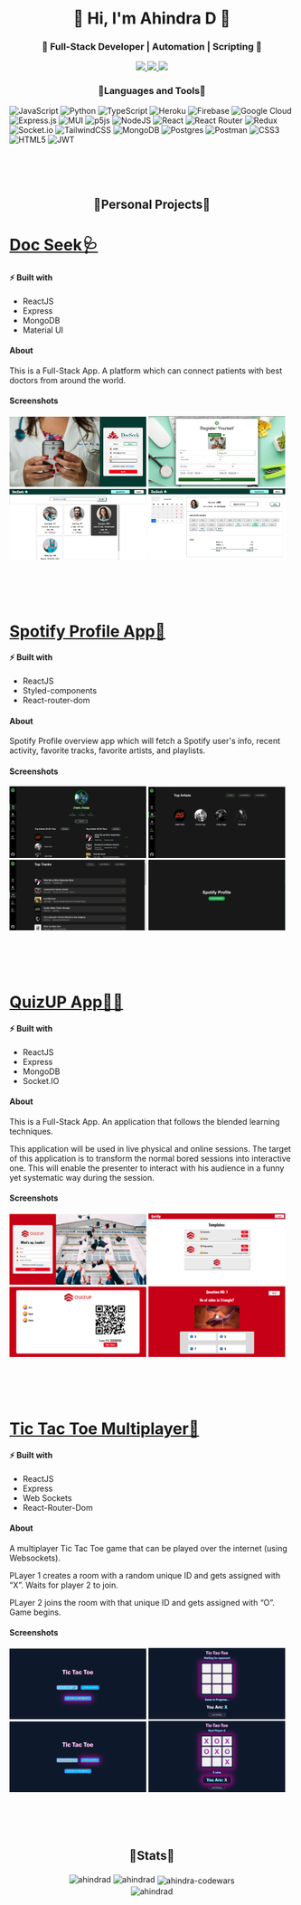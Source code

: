 <h1 align="center">🔰 Hi, I'm Ahindra D 🔰</h1>
<h3 align="center">💠 Full-Stack Developer | Automation | Scripting 💠</h3>


<div align="center">
<a href="mailto:official.ahindra@gmail.com">
  <img src="https://img.shields.io/badge/Gmail-D14836?style=for-the-badge&logo=gmail&logoColor=white">
</a> 
<a href="https://linkedin.com/in/ahindrad">
  <img src="https://img.shields.io/badge/Linkedin-0A66C2?style=for-the-badge&logo=linkedin&logoColor=white">
</a> 

<a href="https://www.codewars.com/users/AhindraD">
  <img src="https://img.shields.io/badge/Codewars-red?style=for-the-badge&logo=codewarsr&logoColor=white">
</a> 
</div>

<h3 align="center">🌟Languages and Tools🌟</h3>

![JavaScript](https://img.shields.io/badge/javascript-%23323330.svg?style=for-the-badge&logo=javascript&logoColor=%23F7DF1E) ![Python](https://img.shields.io/badge/python-3670A0?style=for-the-badge&logo=python&logoColor=ffdd54) ![TypeScript](https://img.shields.io/badge/typescript-%23007ACC.svg?style=for-the-badge&logo=typescript&logoColor=white) ![Heroku](https://img.shields.io/badge/heroku-%23430098.svg?style=for-the-badge&logo=heroku&logoColor=white) ![Firebase](https://img.shields.io/badge/firebase-%23039BE5.svg?style=for-the-badge&logo=firebase) ![Google Cloud](https://img.shields.io/badge/Google%20Cloud-%234285F4.svg?style=for-the-badge&logo=google-cloud&logoColor=white) ![Express.js](https://img.shields.io/badge/express.js-%23404d59.svg?style=for-the-badge&logo=express&logoColor=%2361DAFB) ![MUI](https://img.shields.io/badge/MUI-%230081CB.svg?style=for-the-badge&logo=material-ui&logoColor=white) ![p5js](https://img.shields.io/badge/p5.js-ED225D?style=for-the-badge&logo=p5.js&logoColor=FFFFFF) ![NodeJS](https://img.shields.io/badge/node.js-6DA55F?style=for-the-badge&logo=node.js&logoColor=white) ![React](https://img.shields.io/badge/react-%2320232a.svg?style=for-the-badge&logo=react&logoColor=%2361DAFB) ![React Router](https://img.shields.io/badge/React_Router-CA4245?style=for-the-badge&logo=react-router&logoColor=white) ![Redux](https://img.shields.io/badge/redux-%23593d88.svg?style=for-the-badge&logo=redux&logoColor=white) ![Socket.io](https://img.shields.io/badge/Socket.io-black?style=for-the-badge&logo=socket.io&badgeColor=010101) ![TailwindCSS](https://img.shields.io/badge/tailwindcss-%2338B2AC.svg?style=for-the-badge&logo=tailwind-css&logoColor=white) ![MongoDB](https://img.shields.io/badge/MongoDB-%234ea94b.svg?style=for-the-badge&logo=mongodb&logoColor=white) ![Postgres](https://img.shields.io/badge/postgres-%23316192.svg?style=for-the-badge&logo=postgresql&logoColor=white) ![Postman](https://img.shields.io/badge/Postman-FF6C37?style=for-the-badge&logo=postman&logoColor=white) ![CSS3](https://img.shields.io/badge/css3-%231572B6.svg?style=for-the-badge&logo=css3&logoColor=white) ![HTML5](https://img.shields.io/badge/html5-%23E34F26.svg?style=for-the-badge&logo=html5&logoColor=white) ![JWT](https://img.shields.io/badge/JWT-black?style=for-the-badge&logo=JSON%20web%20tokens) 


<br/>
<br/>
<br/>










## <p align=center >🌟Personal Projects🌟</p>

# <a href="https://docseek.netlify.app/">Doc Seek🩺</a>
#### ⚡️ Built with
- ReactJS
- Express
- MongoDB
- Material UI

#### About
This is a Full-Stack App.
A platform which can connect patients with best doctors from around the world.


#### Screenshots
<div style="dispaly: flex: justify-content: center">
<img src = "https://github.com/AhindraD/DocSeek---Frontend/blob/master/images/rsz_1signup-login.png?raw=true" alt = "login Page" width="48%"/> 
  <img src = "https://github.com/AhindraD/DocSeek---Frontend/blob/master/images/rsz_11doctor-onboard.png?raw=true" alt = "Onboard Doctor" width="48%"/> 
 <img src = "https://github.com/AhindraD/DocSeek---Frontend/blob/master/images/rsz_1patient-home.png?raw=true" alt = "Dashbord" width="48%"/>
 <img src = "https://github.com/AhindraD/DocSeek---Frontend/blob/master/images/rsz_1patient-book-appointment.png?raw=true" alt="Booking Appointment" width="48%"/>
 </div>
 <br/>
 <br/>
 <br/>
 <br/>
 
 # <a href="https://spotify-profile-app.netlify.app/">Spotify Profile App🎼</a>
#### ⚡️ Built with
- ReactJS
- Styled-components
- React-router-dom
#### About
Spotify Profile overview app which will fetch a Spotify user's info, recent activity, favorite tracks, favorite artists, and playlists.


#### Screenshots
<div style="dispaly: flex: justify-content: center">
<img src = "https://github.com/AhindraD/Spotify-App/blob/master/screenshots/snap1.PNG?raw=true" alt = "Home Page" width="48%"/> 
  <img src = "https://github.com/AhindraD/Spotify-App/blob/master/screenshots/snap2.PNG?raw=true" alt = "Top Artists" width="48%"/> 
 <img src = "https://github.com/AhindraD/Spotify-App/blob/master/screenshots/snap3.PNG?raw=true" alt = "Top Songs" width="48%"/>
 <img src = "https://github.com/AhindraD/Spotify-App/blob/master/screenshots/spotify-login.PNG?raw=true" alt="Login" width="48%"/>
 </div>
 <br/>
 <br/>
 <br/>
 <br/>
 

 # <a href="https://quizup-edu.netlify.app/">QuizUP App✍🏻</a>
#### ⚡️ Built with
- ReactJS
- Express
- MongoDB
- Socket.IO
#### About
This is a Full-Stack App.
An application that follows the blended learning techniques. 

This application will be used in live physical and online sessions. 
The target of this application is to transform the normal bored sessions into interactive one. 
This will enable the presenter to interact with his audience in a funny yet systematic way during the session. 


#### Screenshots
<div style="dispaly: flex: justify-content: center">
<img src = "https://github.com/AhindraD/QuizUP---FrontEnd/blob/master/images/SIGNUP.PNG?raw=true" alt = "signUP Page" width="48%"/> 
  <img src = "https://github.com/AhindraD/QuizUP---FrontEnd/blob/master/images/Home-subs.PNG?raw=true" alt = "Home" width="48%"/> 
 <img src = "https://github.com/AhindraD/QuizUP---FrontEnd/blob/master/images/start-2.PNG?raw=true" alt = "Start Screen" width="48%"/>
 <img src = "https://github.com/AhindraD/QuizUP---FrontEnd/blob/master/images/ques-1.PNG?raw=true" width="48%"/>
 </div>
 <br/>
 <br/>
 <br/>
 <br/>



 # <a href="https://tic-tac-toe-multiplay.netlify.app/">Tic Tac Toe Multiplayer🍭</a>
#### ⚡️ Built with
- ReactJS
- Express
- Web Sockets
- React-Router-Dom
#### About
A multiplayer Tic Tac Toe game that can be played over the internet (using  Websockets).

PLayer 1 creates a room with a random unique ID and gets assigned with “X”. Waits for player 2 to join.

PLayer 2 joins the room with that unique ID and gets assigned with “O”. Game begins.


#### Screenshots
<div style="dispaly: flex: justify-content: center">
<img src = "https://github.com/AhindraD/Tic-Tac-Toe-Frontend/blob/master/snaps/room-1.png?raw=true" alt = "create room" width="48%"/> 
 <img src = "https://github.com/AhindraD/Tic-Tac-Toe-Frontend/blob/master/snaps/player-x.PNG?raw=true" alt = "player x waits" width="48%"/>
  <img src = "https://github.com/AhindraD/Tic-Tac-Toe-Frontend/blob/master/snaps/room-2.png?raw=true" alt = "join room" width="48%"/> 
 <img src = "https://github.com/AhindraD/Tic-Tac-Toe-Frontend/blob/master/snaps/game.png?raw=true" width="48%"/>
 </div>
 <br/>
 <br/>
 <br/>
 <br/>






## <p align=center >🔰Stats🔰</p>
<div align="center">
<img src="https://github-readme-stats.vercel.app/api?username=ahindrad&theme=nightowl&hide_border=false&include_all_commits=false&count_private=true" alt="ahindrad" width="48%"/>
<img src="https://github-readme-streak-stats.herokuapp.com/?user=ahindrad&theme=nightowl&hide_border=false" alt="ahindrad" width="48%"/>
  <img align="center" src="https://www.codewars.com/users/AhindraD/badges/large" alt="ahindra-codewars" />
 <div align="center"> 
<img align="center" src="https://github-readme-stats.vercel.app/api/top-langs/?username=ahindrad&theme=nightowl&hide_border=false&include_all_commits=true&count_private=true&layout=compact" alt="ahindrad" />
   </div>

</div>
